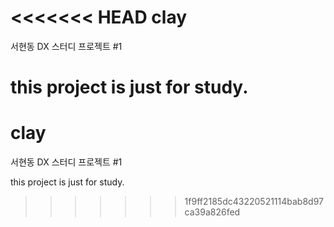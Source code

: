 <<<<<<< HEAD
clay
====

서현동 DX 스터디 프로젝트 #1

this project is just for study.
=======
clay
====

서현동 DX 스터디 프로젝트 #1

this project is just for study.
>>>>>>> 1f9ff2185dc43220521114bab8d97ca39a826fed
